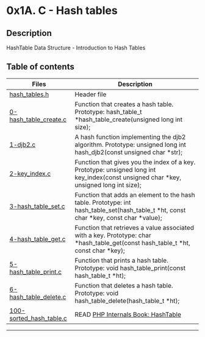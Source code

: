 # 0x1A. C - Hash tables

## Description
HashTable Data Structure - Introduction to Hash Tables

## Table of contents

Files | Description
----------- | -----------
[hash_tables.h](./hash_tables.h) | Header file
[0-hash_table_create.c](./0-hash_table_create.c) | Function that creates a hash table. Prototype: hash_table_t *hash_table_create(unsigned long int size);
[1-djb2.c](./1-djb2.c) | A hash function implementing the djb2 algorithm. Prototype: unsigned long int hash_djb2(const unsigned char *str);
[2-key_index.c](./2-key_index.c) | Function that gives you the index of a key. Prototype: unsigned long int key_index(const unsigned char *key, unsigned long int size);
[3-hash_table_set.c](./3-hash_table_set.c) | Function that adds an element to the hash table. Prototype: int hash_table_set(hash_table_t *ht, const char *key, const char *value);
[4-hash_table_get.c](./4-hash_table_get.c) | Function that retrieves a value associated with a key. Prototype: char *hash_table_get(const hash_table_t *ht, const char *key);
[5-hash_table_print.c](./5-hash_table_print.c) | Function that prints a hash table. Prototype: void hash_table_print(const hash_table_t *ht);
[6-hash_table_delete.c](./6-hash_table_delete.c) | Function that deletes a hash table. Prototype: void hash_table_delete(hash_table_t *ht);
[100-sorted_hash_table.c](./100-sorted_hash_table.c) | READ [PHP Internals Book: HashTable](https://alx-intranet.hbtn.io/rltoken/SIdpN9PE_9aYBCHUGPX-fw)


---
